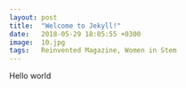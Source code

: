 ```yaml
---
layout: post
title:  "Welcome to Jekyll!"
date:   2018-05-29 18:05:55 +0300
image:  10.jpg
tags:   Reinvented Magazine, Women in Stem
---
```


Hello world
